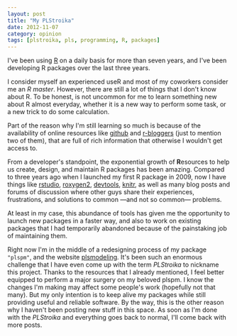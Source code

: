 ```yaml
---
layout: post
title: "My PLStroika"
date: 2012-11-07
category: opinion
tags: [plstroika, pls, programming, R, packages]
---
```


I've been using [R](http://www.r-project.org) on a daily basis for more than seven 
years, and I've been developing R packages over the last three years. 

<!--more-->

I consider myself an experienced useR and most of my coworkers consider me an *R master*. 
However, there are still a lot of things that I don't know about R. To be honest, is not 
uncommon for me to learn something new about R almost everyday, whether it is a new way 
to perform some task, or a new trick to do some calculation. 

Part of the reason why I'm still learning so much is because of the availability of 
online resources like [github](https://github.com) and [r-bloggers](http://www.r-bloggers.com) 
(just to mention two of them), that are full of rich information that otherwise I 
wouldn't get access to.

From a developer's standpoint, the exponential growth of **R**esources to help us create, 
design, and maintain R packages has been amazing. Compared to three years ago when I 
launched my first R package in 2009, now I have things like 
[rstudio](http://www.rstudio.com/ide/), [roxygen2](https://github.com/yihui/roxygen2),
[devtools](https://github.com/hadley/devtools), [knitr](http://yihui.name/knitr/), 
as well as many blog posts and forums of discussion where other guys share their 
experiences, frustrations, and solutions to common &mdash;and not so common&mdash; problems. 

At least in my case, this abundance of tools has given me the opportunity to launch 
new packages in a faster way, and also to work on existing packages that I had 
temporarily abandoned because of the painstaking job of maintaining them.

Right now I'm in the middle of a redesigning process of my package ```"plspm"```, and 
the website [plsmodeling](http://www.plsmodeling.com). It's been such an enormous 
challenge that I have even come up with the term *PLStroika* to nickname this project. 
Thanks to the resources that I already mentioned, I feel better equipped to perform a 
major surgery on my beloved plspm. I know the changes I'm making may affect some 
people's work (hopefully not that many). But my only intention is to keep alive my 
packages while still providing useful and reliable software. By the way, this is the 
other reason why I haven't been posting new stuff in this space. As soon as I'm done with 
the *PLStroika* and everything goes back to normal, I'll come back with more posts.
